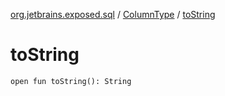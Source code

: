 [org.jetbrains.exposed.sql](../index.md) / [ColumnType](index.md) / [toString](.)

# toString

`open fun toString(): String`